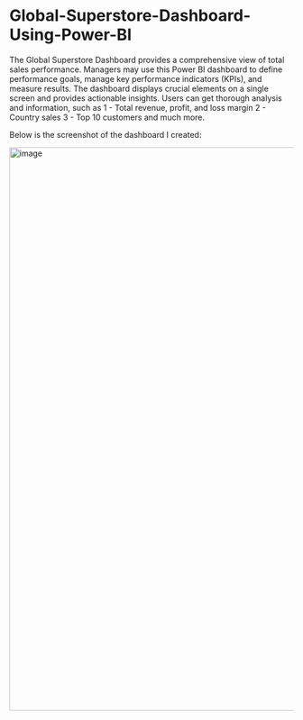 # Global-Superstore-Dashboard-Using-Power-BI
The Global Superstore Dashboard provides a comprehensive view of total sales performance. Managers may use this Power BI dashboard to define performance goals, manage key performance indicators (KPIs), and measure results. The dashboard displays crucial elements on a single screen and provides actionable insights. Users can get thorough analysis and information, such as  1 - Total revenue, profit, and loss margin 2 - Country sales 3 - Top 10 customers and much more.

Below is the screenshot of the dashboard I created: 

<img width="1000" alt="image" src="https://user-images.githubusercontent.com/100240248/182710543-b23a4784-06d1-4c4b-9944-af625fd58902.png">
